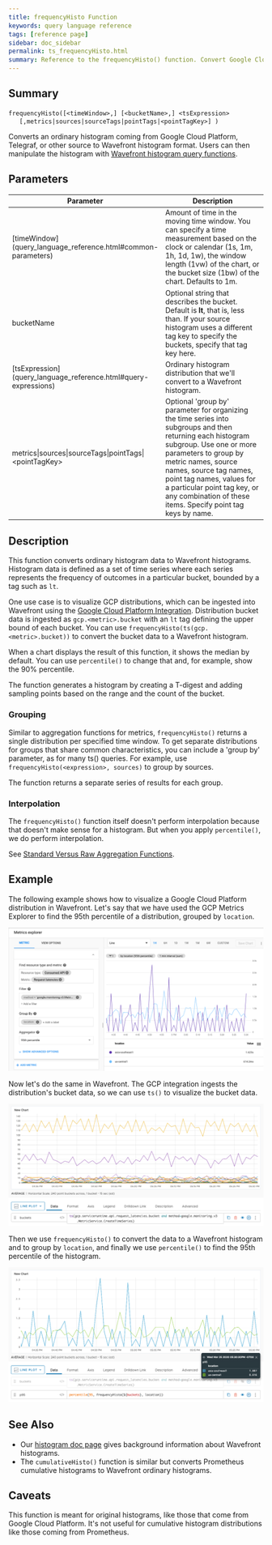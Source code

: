 ```yaml
---
title: frequencyHisto Function
keywords: query language reference
tags: [reference page]
sidebar: doc_sidebar
permalink: ts_frequencyHisto.html
summary: Reference to the frequencyHisto() function. Convert Google Cloud Platform distributions to Wavefront ordinary histograms.
---
```

## Summary
```
frequencyHisto([<timeWindow>,] [<bucketName>,] <tsExpression>
   [,metrics|sources|sourceTags|pointTags|<pointTagKey>] )
```

Converts an ordinary histogram coming from Google Cloud Platform, Telegraf, or other source to Wavefront histogram format. Users can then manipulate the histogram with [Wavefront histogram query functions](query_language_reference.html#histogram-functions).


## Parameters
<table>
<tbody>
<thead>
<tr><th width="30%">Parameter</th><th width="70%">Description</th></tr>
</thead>
<tr>
<td markdown="span">[timeWindow](query_language_reference.html#common-parameters)</td>
<td markdown="span">Amount of time in the moving time window. You can specify a time measurement based on the clock or calendar (1s, 1m, 1h, 1d, 1w), the window length (1vw) of the chart, or the bucket size (1bw) of the chart. Defaults to 1m.</td></tr>
<tr>
<td>bucketName</td>
<td markdown="span">Optional string that describes the bucket. Default is <strong>lt</strong>, that is, less than. If your source histogram uses a different tag key to specify the buckets, specify that tag key here.  </td></tr>
<tr>
<td markdown="span"> [tsExpression](query_language_reference.html#query-expressions)</td>
<td>Ordinary histogram distribution that we'll convert to a Wavefront histogram. </td></tr>
<tr>
<td>metrics&vert;sources&vert;sourceTags&vert;pointTags&vert;&lt;pointTagKey&gt;</td>
<td>Optional 'group by' parameter for organizing the time series into subgroups and then returning each histogram subgroup.
Use one or more parameters to group by metric names, source names, source tag names, point tag names, values for a particular point tag key, or any combination of these items. Specify point tag keys by name.</td>
</tr>
</tbody>
</table>


## Description

This function converts ordinary histogram data to Wavefront histograms. Histogram data is defined as a set of time series where each series represents the frequency of outcomes in a particular bucket, bounded by a tag such as `lt`.

One use case is to visualize GCP distributions, which can be ingested into Wavefront using the [Google Cloud Platform Integration](gcp.html). Distribution bucket data is ingested as `gcp.<metric>.bucket` with an `lt` tag defining the upper bound of each bucket. You can use `frequencyHisto(ts(gcp.<metric>.bucket))` to convert the bucket data to a Wavefront histogram.

When a chart displays the result of this function, it shows the median by default. You can use `percentile()` to change that and, for example, show the 90% percentile.

The function generates a histogram by creating a T-digest and adding sampling points based on the range and the count of the bucket.

### Grouping

Similar to aggregation functions for metrics, `frequencyHisto()` returns a single distribution per specified time window.  To get separate distributions for groups that share common characteristics, you can include a 'group by' parameter, as for many ts() queries. For example, use `frequencyHisto(<expression>, sources)` to group by sources.

The function returns a separate series of results for each group.

### Interpolation

The `frequencyHisto()` function itself doesn't perform interpolation because that doesn't make sense for a histogram. But when you apply `percentile()`, we do perform interpolation.

See [Standard Versus Raw Aggregation Functions](query_language_aggregate_functions.html).


## Example

The following example shows how to visualize a Google Cloud Platform distribution in Wavefront. Let's say that we have used the GCP Metrics Explorer to find the 95th percentile of a distribution, grouped by `location`.

![GCP metrics explorer](images/gcp_metrics_explorer_p95.png)

Now let's do the same in Wavefront. The GCP integration ingests the distribution's bucket data, so we can use `ts()` to visualize the bucket data.

![GCP bucket data](images/gcp_bucket_data.png)

Then we use `frequencyHisto()` to convert the data to a Wavefront histogram and to group by `location`, and finally we use `percentile()` to find the 95th percentile of the histogram.

![frequency histo](images/frequency_histo_p95.png)


## See Also

* Our [histogram doc page](proxies_histograms.html) gives background information about Wavefront histograms.
* The `cumulativeHisto()` function is similar but converts Prometheus cumulative histograms to Wavefront ordinary histograms.


## Caveats

This function is meant for original histograms, like those that come from Google Cloud Platform. It's not useful for cumulative histogram distributions like those coming from Prometheus.
